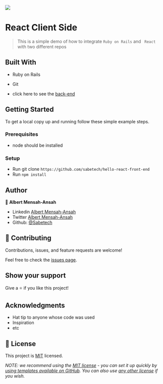 ![](https://img.shields.io/badge/BackEnd-blueviolet)

# React Client Side

> This is a simple demo of how to integrate `Ruby on Rails` and ` React` with two different repos 


## Built With

- Ruby on Rails
- Git 

- click here to see the [back-end](https://github.com/sabetech/rails-greeting-backend)

## Getting Started

To get a local copy up and running follow these simple example steps.

### Prerequisites
- node should be installed

### Setup
- Run git clone `https://github.com/sabetech/hello-react-front-end`
- Run `npm install`

## Author

👤 **Albert Mensah-Ansah**

- Linkedin [Albert Mensah-Ansah](linkedin.com/in/albertmensah-ansah)
- Twitter [Albert Mensah-Ansah](https://twitter.com/@al_kfx)
- Github: [@Sabetech](https://github.com/sabetech)


## 🤝 Contributing

Contributions, issues, and feature requests are welcome!

Feel free to check the [issues page](https://github.com/jheart-vic/hello-react-front-end/issues).

## Show your support

Give a ⭐️ if you like this project!

## Acknowledgments

- Hat tip to anyone whose code was used
- Inspiration
- etc

## 📝 License

This project is [MIT](./LICENSE) licensed.

_NOTE: we recommend using the [MIT license](https://choosealicense.com/licenses/mit/) - you can set it up quickly by [using templates available on GitHub](https://docs.github.com/en/communities/setting-up-your-project-for-healthy-contributions/adding-a-license-to-a-repository). You can also use [any other license](https://choosealicense.com/licenses/) if you wish._